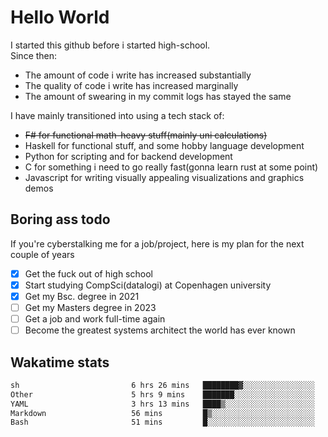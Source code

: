 # Hello World

I started this github before i started high-school.  
Since then:
- The amount of code i write has increased substantially
- The quality of code i write has increased marginally
- The amount of swearing in my commit logs has stayed the same

I have mainly transitioned into using a tech stack of:
- ~~F# for functional math-heavy stuff(mainly uni calculations)~~
- Haskell for functional stuff, and some hobby language development
- Python for scripting and for backend development
- C for something i need to go really fast(gonna learn rust at some point)
- Javascript for writing visually appealing visualizations and graphics demos

## Boring ass todo
If you're cyberstalking me for a job/project, here is my plan for the next couple of years
- [x] Get the fuck out of high school
- [x] Start studying CompSci(datalogi) at Copenhagen university
- [x] Get my Bsc. degree in 2021
- [ ] Get my Masters degree in 2023
- [ ] Get a job and work full-time again
- [ ] Become the greatest systems architect the world has ever known

## Wakatime stats
<!--START_SECTION:waka-->

```txt
sh                         6 hrs 26 mins   ████████▓░░░░░░░░░░░░░░░░   34.52 %
Other                      5 hrs 9 mins    ███████░░░░░░░░░░░░░░░░░░   27.60 %
YAML                       3 hrs 13 mins   ████▒░░░░░░░░░░░░░░░░░░░░   17.26 %
Markdown                   56 mins         █▒░░░░░░░░░░░░░░░░░░░░░░░   05.04 %
Bash                       51 mins         █░░░░░░░░░░░░░░░░░░░░░░░░   04.56 %
```

<!--END_SECTION:waka-->
